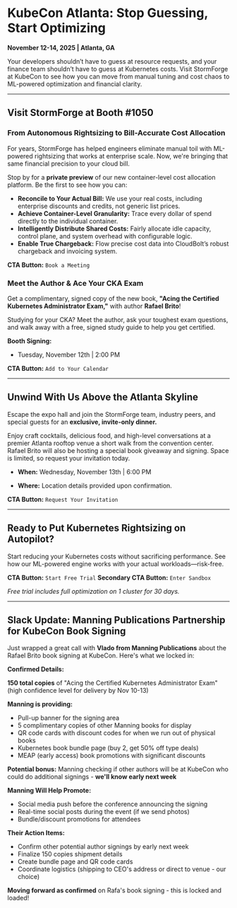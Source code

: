 # KubeCon Atlanta: Stop Guessing, Start Optimizing

**November 12-14, 2025 | Atlanta, GA**

Your developers shouldn’t have to guess at resource requests, and your finance team shouldn’t have to guess at Kubernetes costs. Visit StormForge at KubeCon to see how you can move from manual tuning and cost chaos to ML-powered optimization and financial clarity.

---

## Visit StormForge at Booth #1050

### **From Autonomous Rightsizing to Bill-Accurate Cost Allocation**

For years, StormForge has helped engineers eliminate manual toil with ML-powered rightsizing that works at enterprise scale. Now, we're bringing that same financial precision to your cloud bill.

Stop by for a **private preview** of our new container-level cost allocation platform. Be the first to see how you can:

- **Reconcile to Your Actual Bill:** We use your real costs, including enterprise discounts and credits, not generic list prices.
- **Achieve Container-Level Granularity:** Trace every dollar of spend directly to the individual container.
- **Intelligently Distribute Shared Costs:** Fairly allocate idle capacity, control plane, and system overhead with configurable logic.
- **Enable True Chargeback:** Flow precise cost data into CloudBolt’s robust chargeback and invoicing system.
    

**CTA Button:** `Book a Meeting`

### **Meet the Author & Ace Your CKA Exam**

Get a complimentary, signed copy of the new book, **"Acing the Certified Kubernetes Administrator Exam,"** with author **Rafael Brito**!

Studying for your CKA? Meet the author, ask your toughest exam questions, and walk away with a free, signed study guide to help you get certified.

**Booth Signing:**

- Tuesday, November 12th | 2:00 PM
    

**CTA Button:** `Add to Your Calendar`

---

## Unwind With Us Above the Atlanta Skyline

Escape the expo hall and join the StormForge team, industry peers, and special guests for an **exclusive, invite-only dinner.**

Enjoy craft cocktails, delicious food, and high-level conversations at a premier Atlanta rooftop venue a short walk from the convention center. Rafael Brito will also be hosting a special book giveaway and signing. Space is limited, so request your invitation today.

- **When:** Wednesday, November 13th | 6:00 PM
    
- **Where:** Location details provided upon confirmation.
    

**CTA Button:** `Request Your Invitation`

---

## Ready to Put Kubernetes Rightsizing on Autopilot?

Start reducing your Kubernetes costs without sacrificing performance. See how our ML-powered engine works with your actual workloads—risk-free.

**CTA Button:** `Start Free Trial` **Secondary CTA Button:** `Enter Sandbox`

_Free trial includes full optimization on 1 cluster for 30 days._




---
## Slack Update: Manning Publications Partnership for KubeCon Book Signing

Just wrapped a great call with **Vlado from Manning Publications** about the Rafael Brito book signing at KubeCon. Here's what we locked in:

**Confirmed Details:**

**150 total copies** of "Acing the Certified Kubernetes Administrator Exam" (high confidence level for delivery by Nov 10-13)

**Manning is providing:**
- Pull-up banner for the signing area
- 5 complimentary copies of other Manning books for display
- QR code cards with discount codes for when we run out of physical books
- Kubernetes book bundle page (buy 2, get 50% off type deals)
- MEAP (early access) book promotions with significant discounts

**Potential bonus:** Manning checking if other authors will be at KubeCon who could do additional signings - **we'll know early next week**

**Manning Will Help Promote:**
- Social media push before the conference announcing the signing
- Real-time social posts during the event (if we send photos)
- Bundle/discount promotions for attendees

**Their Action Items:**
- Confirm other potential author signings by early next week
- Finalize 150 copies shipment details
- Create bundle page and QR code cards
- Coordinate logistics (shipping to CEO's address or direct to venue - our choice)

**Moving forward as confirmed** on Rafa's book signing - this is locked and loaded! 